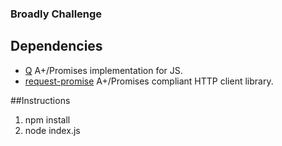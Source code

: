 ### Broadly Challenge

## Dependencies

- [Q](https://www.npmjs.com/package/q) A+/Promises implementation for JS.
- [request-promise](https://www.npmjs.com/package/request-promise) A+/Promises compliant HTTP client library.

##Instructions

1. npm install
2. node index.js
